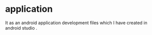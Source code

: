 # application
It as an android application development files which I have created in android studio .

